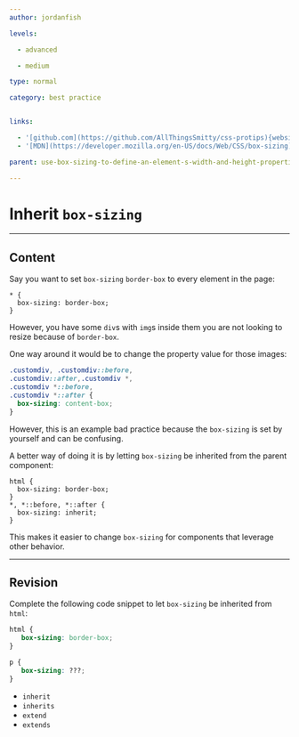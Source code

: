 ```yaml
---
author: jordanfish

levels:

  - advanced

  - medium

type: normal

category: best practice


links:

  - '[github.com](https://github.com/AllThingsSmitty/css-protips){website}'
  - '[MDN](https://developer.mozilla.org/en-US/docs/Web/CSS/box-sizing){documentation}'

parent: use-box-sizing-to-define-an-element-s-width-and-height-properties

---
```


# Inherit `box-sizing`

---
## Content

Say you want to set `box-sizing` `border-box` to every element in the page:

```
* {
  box-sizing: border-box;
}
```
However, you have some `div`s with `img`s inside them you are not looking to resize because of `border-box`. 

One way around it would be to change the property value for those images:
```css
.customdiv, .customdiv::before,
.customdiv::after,.customdiv *, 
.customdiv *::before,
.customdiv *::after {
  box-sizing: content-box;
}
```
However, this is an example bad practice because the `box-sizing` is set by yourself and can be confusing.

A better way of doing it is by letting  `box-sizing` be inherited from the parent component:
```
html {
  box-sizing: border-box;
}
*, *::before, *::after {
  box-sizing: inherit;
}
```
This makes it easier to change `box-sizing` for components that leverage other behavior.

---
## Revision

Complete the following code snippet to let `box-sizing` be inherited from `html`:

```css
html {
   box-sizing: border-box;
}

p {
   box-sizing: ???;
}
```


* `inherit`
* `inherits`
* `extend`
* `extends`

